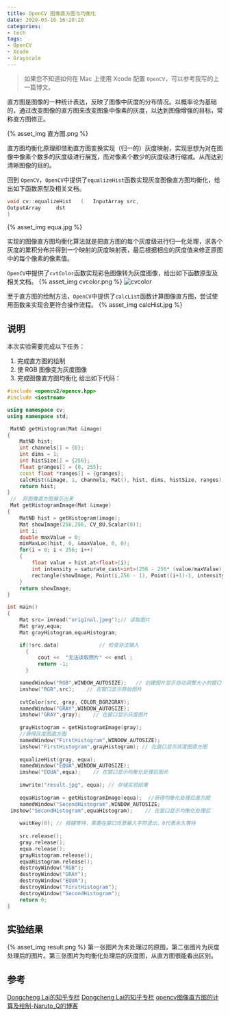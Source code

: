 ```yaml
---
title: OpenCV 图像直方图与均衡化
date: 2020-03-16 16:20:20
categories: 
- tech
tags: 
- OpenCV
- Xcode
- Grayscale
---
```


> 如果您不知道如何在 Mac 上使用 Xcode 配置 `OpenCV`，可以参考我写的上一篇博文。

直方图是图像的一种统计表达，反映了图像中灰度的分布情况。以概率论为基础的，通过改变图像的直方图来改变图象中像素的灰度，以达到图像增强的目标，常称直方图修正。

{% asset_img 直方图.png %}

直方图均衡化原理即借助直方图变换实现（归一的）灰度映射，实现思想为对在图像中像素个数多的灰度级进行展宽，而对像素个数少的灰度级进行缩减。从而达到清晰图像的目的。

回到 `OpenCV`，`OpenCV`中提供了`equalizeHist`函数实现灰度图像直方图均衡化，给出如下函数原型及相关文档。

```cpp
void cv::equalizeHist	(	InputArray src,
OutputArray 	dst 
)	
```

{% asset_img equa.jpg %}

实现的图像直方图均衡化算法就是把直方图的每个灰度级进行归一化处理，求各个灰度的累积分布并得到一个映射的灰度映射表，最后根据相应的灰度值来修正原图中的每个像素的像素值。

`OpenCV`中提供了`cvtColor`函数实现彩色图像转为灰度图像，给出如下函数原型及相关文档。
{% asset_img cvcolor.png %}
![cvcolor](media/15843608120528/cvcolor.png)

至于直方图的绘制方法，`OpenCV`中提供了`calcList`函数计算图像直方图，尝试使用函数来实现会更符合操作流程。
{% asset_img calcHist.jpg %}

## 说明
本次实验需要完成以下任务：
1. 完成直方图的绘制
2. 使 RGB 图像变为灰度图像
3. 完成图像直方图均衡化
给出如下代码：

```cpp
#include <opencv2/opencv.hpp>
#include <iostream>

using namespace cv;
using namespace std;

 MatND getHistogram(Mat &image)
{
    MatND hist;
    int channels[] = {0};
    int dims = 1;
    int histSize[] = {256};
    float granges[] = {0, 255};
    const float *ranges[] = {granges};
    calcHist(&image, 1, channels, Mat(), hist, dims, histSize, ranges);
    return hist;
}
 //  将图像直方图展示出来
 Mat getHistogramImage(Mat &image)
{
    MatND hist = getHistogram(image);
    Mat showImage(256,256, CV_8U,Scalar(0));
    int i;
    double maxValue = 0;
    minMaxLoc(hist, 0, &maxValue, 0, 0);
    for(i = 0; i < 256; i++)
    {
        float value = hist.at<float>(i);
        int intensity = saturate_cast<int>(256 - 256* (value/maxValue));
        rectangle(showImage, Point(i,256 - 1), Point((i+1)-1, intensity), Scalar(255));
    }
    return showImage;
}

int main()
{
    Mat src= imread("original.jpeg");// 读取图片
    Mat gray,equa;
    Mat grayHistogram,equaHistogram;

    if(!src.data)             // 检查非法输入
      {
          cout <<  "无法读取照片" << endl ;
          return -1;
      }

    namedWindow("RGB",WINDOW_AUTOSIZE);   // 创建图片显示自动调整大小的窗口
    imshow("RGB",src);    // 在窗口显示原始图片
    
    cvtColor(src, gray, COLOR_BGR2GRAY);
    namedWindow("GRAY",WINDOW_AUTOSIZE);
    imshow("GRAY",gray);    // 在窗口显示灰度图片
    
    grayHistogram = getHistogramImage(gray);
    //获得灰度图直方图
    namedWindow("FirstHistogram",WINDOW_AUTOSIZE);
    imshow("FirstHistogram",grayHistogram); // 在窗口显示灰度图直方图
    
    equalizeHist(gray, equa);
    namedWindow("EQUA",WINDOW_AUTOSIZE); 
    imshow("EQUA",equa);    // 在窗口显示均衡化处理后图片
    
    imwrite("result.jpg", equa); // 存储实验结果
    
    equaHistogram = getHistogramImage(equa);  //获得均衡化处理后直方图
    namedWindow("SecondHistogram",WINDOW_AUTOSIZE; 
 imshow("SecondHistogram",equaHistogram);    // 在窗口显示均衡化处理后
    
    waitKey(0); // 按键等待，需要在窗口任意输入字符退出，0代表永久等待
    
    src.release();
    gray.release();
    equa.release();
    grayHistogram.release();
    equaHistogram.release();
    destroyWindow("RGB");
    destroyWindow("GRAY");
    destroyWindow("EQUA");
    destroyWindow("FirstHistogram");
    destroyWindow("SecondHistogram");
    return 0;
}
```

## 实验结果

{% asset_img result.png %}
第一张图片为未处理过的原图，第二张图片为灰度处理后的图片。第三张图片为均衡化处理后的灰度图，从直方图很能看出区别。

## 参考
[Dongcheng Lai的知乎专栏](https://docs.opencv.org/master/)
[Dongcheng Lai的知乎专栏](https://zhuanlan.zhihu.com/p/73201428)
[opencv图像直方图的计算及绘制-Naruto_Q的博客](https://blog.csdn.net/piaoxuezhong/article/details/54588270)